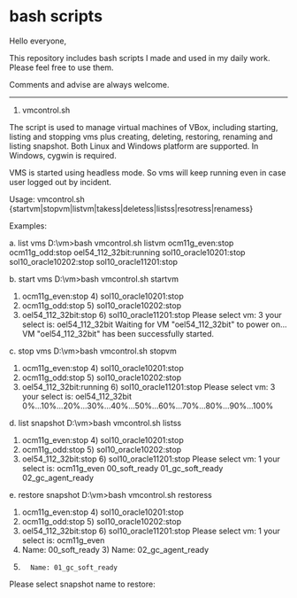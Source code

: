 bash scripts
============
Hello everyone, 

This repository includes bash scripts I made and used in my daily work. Please feel free to use them. 

Comments and advise are always welcome.

-------------------------------------------------------------------------------------------------------

1. vmcontrol.sh

The script is used to manage virtual machines of VBox, including starting, listing and stopping vms plus creating, deleting, restoring, renaming and listing snapshot. Both Linux and Windows platform are supported. In Windows, cygwin is required.

VMS is started using headless mode. So vms will keep running even in case user logged out by incident.

Usage: vmcontrol.sh {startvm|stopvm|listvm|takess|deletess|listss|resotress|renamess}

Examples:

a. list vms
D:\vm>bash vmcontrol.sh listvm
ocm11g_even:stop
ocm11g_odd:stop
oel54_112_32bit:running
sol10_oracle10201:stop
sol10_oracle10202:stop
sol10_oracle11201:stop

b. start vms
D:\vm>bash vmcontrol.sh startvm
1) ocm11g_even:stop        4) sol10_oracle10201:stop
2) ocm11g_odd:stop         5) sol10_oracle10202:stop
3) oel54_112_32bit:stop    6) sol10_oracle11201:stop
Please select vm: 3
your select is: oel54_112_32bit
Waiting for VM "oel54_112_32bit" to power on...
VM "oel54_112_32bit" has been successfully started.

c. stop vms
D:\vm>bash vmcontrol.sh stopvm
1) ocm11g_even:stop         4) sol10_oracle10201:stop
2) ocm11g_odd:stop          5) sol10_oracle10202:stop
3) oel54_112_32bit:running  6) sol10_oracle11201:stop
Please select vm: 3
your select is: oel54_112_32bit
0%...10%...20%...30%...40%...50%...60%...70%...80%...90%...100%

d. list snapshot
D:\vm>bash vmcontrol.sh listss
1) ocm11g_even:stop        4) sol10_oracle10201:stop
2) ocm11g_odd:stop         5) sol10_oracle10202:stop
3) oel54_112_32bit:stop    6) sol10_oracle11201:stop
Please select vm: 1
your select is: ocm11g_even
   00_soft_ready
      01_gc_soft_ready
         02_gc_agent_ready
         
e. restore snapshot
D:\vm>bash vmcontrol.sh restoress
1) ocm11g_even:stop        4) sol10_oracle10201:stop
2) ocm11g_odd:stop         5) sol10_oracle10202:stop
3) oel54_112_32bit:stop    6) sol10_oracle11201:stop
Please select vm: 1
your select is: ocm11g_even
1)    Name: 00_soft_ready             3)          Name: 02_gc_agent_ready
2)       Name: 01_gc_soft_ready
Please select snapshot name to restore:
        

